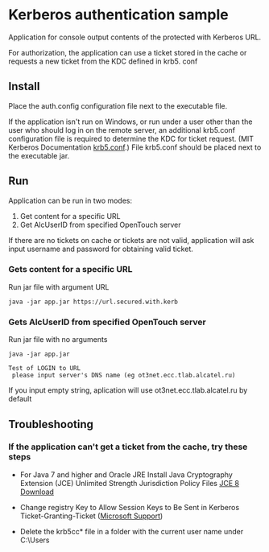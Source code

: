 # Kerberos authentication sample
Application for console output contents of the protected with Kerberos URL.

For authorization, the application can use a ticket stored in the cache
 or requests a new ticket from the KDC defined in krb5. conf

## Install
Place the auth.config configuration file next to the executable file. 

If the application isn't run on Windows, or run under a user other than the user who should log in on the remote server, an additional krb5.conf configuration file is required to determine the KDC for ticket request.
(MIT Kerberos Documentation [krb5.conf](https://web.mit.edu/kerberos/krb5-1.12/doc/admin/conf_files/krb5_conf.html).) File krb5.conf should be placed next to the executable jar.
 
## Run
Application can be run in two modes:
 1)	Get content for a specific URL
 2)	Get AlcUserID from specified OpenTouch server

If there are no tickets on cache or tickets are not valid, application will ask input username and password for obtaining valid ticket.  
### Gets content for a specific URL
Run jar file with argument URL
```
java -jar app.jar https://url.secured.with.kerb
```

### Gets AlcUserID from specified OpenTouch server
Run jar file with no arguments 
```
java -jar app.jar

Test of LOGIN to URL
 please input server's DNS name (eg ot3net.ecc.tlab.alcatel.ru)
```
If you input empty string, aplication will use ot3net.ecc.tlab.alcatel.ru by default
 
## Troubleshooting
 
### If the application can't get a ticket from the cache, try these steps
 
 * For Java 7 and higher and Oracle JRE Install Java Cryptography Extension (JCE) Unlimited Strength Jurisdiction Policy Files [JCE 8 Download](https://www.oracle.com/java/technologies/javase-jce8-downloads.html)
 * Change registry Key to Allow Session Keys to Be Sent in Kerberos Ticket-Granting-Ticket ([Microsoft Support](https://support.microsoft.com/en-us/help/308339/registry-key-to-allow-session-keys-to-be-sent-in-kerberos-ticket-grant))
 
 * Delete the krb5cc* file in a folder with the current user name under C:\Users
 
    
 
